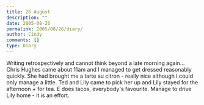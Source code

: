 ```yaml
---
title: 26 August
description: ""
date: 2005-08-26
permalink: 2005/08/26/diary/
author: Cindy
comments: []
type: Diary
---
```


Writing retrospectively and cannot think beyond a late morning again... Chris Hughes came about 11am and I managed to get dressed reasonably quickly. She had brought me a tarte au citron - really nice although I could only manage a little. Ted and Lily came to pick her up and Lily stayed for the afternoon + for tea. E does tacos, everybody's favourite. Manage to drive Lily home - it is an effort.
